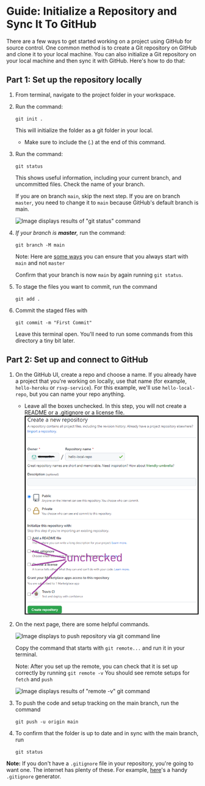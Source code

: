# Guide: Initialize a Repository and Sync It To GitHub

There are a few ways to get started working on a project using GitHub for source control. One common method is to create a Git repository on GitHub and clone it to your local machine. You can also initialize a Git repository on your local machine and then sync it with GitHub. Here's how to do that:

## Part 1: Set up the repository locally
1. From terminal, navigate to the project folder in your workspace.
2. Run the command:

    ```git init .```

    This will initialize the folder as a git folder in your local.
   * Make sure to include the (.) at the end of this command.

3. Run the command:

    ```git status```
    
    This shows useful information, including your current branch, and uncommitted files. Check the name of your branch.

    If you are on branch `main`, skip the next step. If you are on branch `master`, you need to change it to `main` because GitHub's default branch is main.

    ![Image displays results of "git status" command](./terminal-10-git-status.png)

4. *If your branch is **master**,* run the command: 

    ```git branch -M main```

    Note: Here are [some ways](https://superuser.com/questions/1419613/change-git-init-default-branch-name/1559582) you can ensure that you always start with `main` and not `master`

    Confirm that your branch is now `main` by again running `git status`.

5. To stage the files you want to commit, run the command

    ```git add .```
    
6. Commit the staged files with

    ```git commit -m "First Commit" ```

    Leave this terminal open. You'll need to run some commands from this directory a tiny bit later.

## Part 2: Set up and connect to GitHub
1. On the GitHub UI, create a repo and choose a name. If you already have a project that you're working on locally, use that name (for example, `hello-heroku` or `rsvp-service`). For this example, we'll use `hello-local-repo`, but you can name your repo anything.
   * Leave all the boxes unchecked. In this step, you will not create a README or a .gitignore or a license file.
    ![Image displays "Create a new repo" configuration screen](./github-10-create-repo.png)

2. On the next page, there are some helpful commands.

    ![Image displays to push repository via git command line](./github-20-sync-options.png)

    Copy the command that starts with `git remote...` and run it in your terminal.

    Note: After you set up the remote, you can check that it is set up correctly by running `git remote -v` You should see remote setups for `fetch` and `push`

    ![Image displays results of "remote -v" git command](./terminal-20-check-remote-setup.png)

3. To push the code and setup tracking on the main branch, run the command

    ```git push -u origin main```

4. To confirm that the folder is up to date and in sync with the main branch, run

    ```git status```

**Note:** If you don't have a `.gitignore` file in your repository, you're going to want one. The internet has plenty of these. For example, [here](https://www.toptal.com/developers/gitignore)'s a handy `.gitignore` generator.